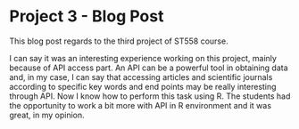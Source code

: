 
# Project 3 - Blog Post

This blog post regards to the third project of ST558 course.

I can say it was an interesting experience working on this project, mainly because of API access part. An API can be a powerful tool in obtaining data and, in my case, I can say that accessing articles and scientific journals according to specific key words and end points may be really interesting through API. Now I know how to perform this task using R. The students had the opportunity to work a bit more with API in R environment and it was great, in my opinion.

